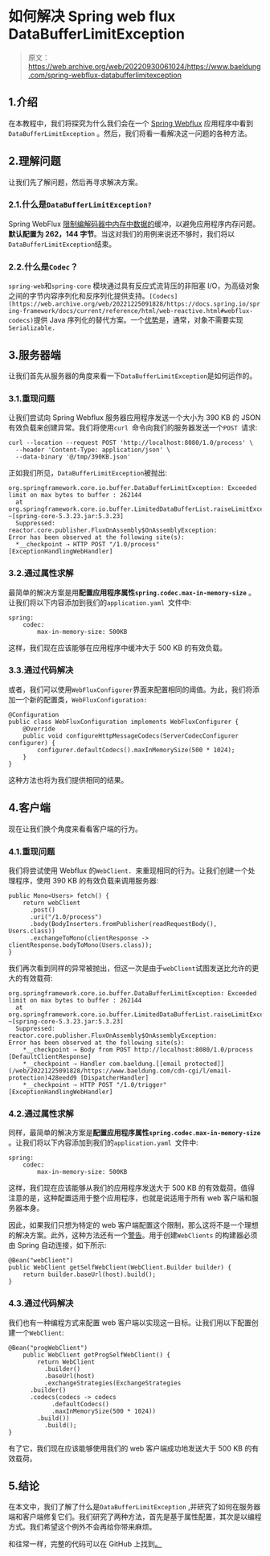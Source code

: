 # 如何解决 Spring web flux DataBufferLimitException

> 原文：<https://web.archive.org/web/20220930061024/https://www.baeldung.com/spring-webflux-databufferlimitexception>

## 1.介绍

在本教程中，我们将探究为什么我们会在一个 [Spring Webflux](/web/20221225091828/https://www.baeldung.com/spring-webflux) 应用程序中看到`DataBufferLimitException` 。然后，我们将看一看解决这一问题的各种方法。

## 2.理解问题

让我们先了解问题，然后再寻求解决方案。

### 2.1.什么是`DataBufferLimitException?`

Spring WebFlux [限制编解码器中内存中数据的](https://web.archive.org/web/20221225091828/https://docs.spring.io/spring-framework/docs/5.2.6.RELEASE/spring-framework-reference/web-reactive.html#webflux-codecs-limits)缓冲，以避免应用程序内存问题。**默认配置为 262，144 字节**。当这对我们的用例来说还不够时，我们将以`DataBufferLimitException`结束。

### 2.2.什么是`Codec`？

`spring-web`和`spring-core` 模块通过具有反应式流背压的非阻塞 I/O，为高级对象之间的字节内容序列化和反序列化提供支持。`[Codecs](https://web.archive.org/web/20221225091828/https://docs.spring.io/spring-framework/docs/current/reference/html/web-reactive.html#webflux-codecs)`提供 Java 序列化的替代方案。一个[优势](https://web.archive.org/web/20221225091828/https://docs.spring.io/spring-integration/reference/html/codec.html#codec)是，通常，对象不需要实现`Serializable.  `

## 3.服务器端

让我们首先从服务器的角度来看一下`DataBufferLimitException`是如何运作的。

### 3.1.重现问题

让我们尝试向 Spring Webflux 服务器应用程序发送一个大小为 390 KB 的 JSON 有效负载来创建异常。我们将使用`curl `命令向我们的服务器发送一个`POST `请求:

```
curl --location --request POST 'http://localhost:8080/1.0/process' \
  --header 'Content-Type: application/json' \
  --data-binary '@/tmp/390KB.json'
```

正如我们所见，`DataBufferLimitException`被抛出:

```
org.springframework.core.io.buffer.DataBufferLimitException: Exceeded limit on max bytes to buffer : 262144
  at org.springframework.core.io.buffer.LimitedDataBufferList.raiseLimitException(LimitedDataBufferList.java:99) ~[spring-core-5.3.23.jar:5.3.23]
  Suppressed: reactor.core.publisher.FluxOnAssembly$OnAssemblyException: 
Error has been observed at the following site(s):
  *__checkpoint ⇢ HTTP POST "/1.0/process" [ExceptionHandlingWebHandler]
```

### 3.2.通过属性求解

最简单的解决方案是用**配置应用程序属性`spring.codec.max-in-memory-size`** 。让我们将以下内容添加到我们的`application.yaml `文件中:

```
spring:
    codec:
        max-in-memory-size: 500KB
```

这样，我们现在应该能够在应用程序中缓冲大于 500 KB 的有效负载。

### 3.3.通过代码解决

或者，我们可以使用`WebFluxConfigurer`界面来配置相同的阈值。为此，我们将添加一个新的配置类，`WebFluxConfiguration:`

```
@Configuration
public class WebFluxConfiguration implements WebFluxConfigurer {
    @Override
    public void configureHttpMessageCodecs(ServerCodecConfigurer configurer) {
        configurer.defaultCodecs().maxInMemorySize(500 * 1024);
    }
}
```

这种方法也将为我们提供相同的结果。

## 4.客户端

现在让我们换个角度来看看客户端的行为。

### 4.1.重现问题

我们将尝试使用 Webflux 的`WebClient. `来重现相同的行为。让我们创建一个处理程序，使用 390 KB 的有效负载来调用服务器:

```
public Mono<Users> fetch() {
    return webClient
      .post()
      .uri("/1.0/process")
      .body(BodyInserters.fromPublisher(readRequestBody(), Users.class))
      .exchangeToMono(clientResponse -> clientResponse.bodyToMono(Users.class));
}
```

我们再次看到同样的异常被抛出，但这一次是由于`webClient`试图发送比允许的更大的有效载荷:

```
org.springframework.core.io.buffer.DataBufferLimitException: Exceeded limit on max bytes to buffer : 262144
  at org.springframework.core.io.buffer.LimitedDataBufferList.raiseLimitException(LimitedDataBufferList.java:99) ~[spring-core-5.3.23.jar:5.3.23]
  Suppressed: reactor.core.publisher.FluxOnAssembly$OnAssemblyException: 
Error has been observed at the following site(s):
    *__checkpoint ⇢ Body from POST http://localhost:8080/1.0/process [DefaultClientResponse]
    *__checkpoint ⇢ Handler com.baeldung.[[email protected]](/web/20221225091828/https://www.baeldung.com/cdn-cgi/l/email-protection)428eedd9 [DispatcherHandler]
    *__checkpoint ⇢ HTTP POST "/1.0/trigger" [ExceptionHandlingWebHandler]
```

### 4.2.通过属性求解

同样，最简单的解决方案是**配置应用程序属性`spring.codec.max-in-memory-size`** 。让我们将以下内容添加到我们的`application.yaml `文件中:

```
spring:
    codec:
        max-in-memory-size: 500KB
```

这样，我们现在应该能够从我们的应用程序发送大于 500 KB 的有效载荷。值得注意的是，这种配置适用于整个应用程序，也就是说适用于所有 web 客户端和服务器本身。

因此，如果我们只想为特定的 web 客户端配置这个限制，那么这将不是一个理想的解决方案。此外，这种方法还有一个[警告](https://web.archive.org/web/20221225091828/https://github.com/spring-projects/spring-boot/issues/27836)。用于创建`WebClients` 的构建器必须由 Spring 自动连接，如下所示:

```
@Bean("webClient")
public WebClient getSelfWebClient(WebClient.Builder builder) {
    return builder.baseUrl(host).build();
}
```

### 4.3.通过代码解决

我们也有一种编程方式来配置 web 客户端以实现这一目标。让我们用以下配置创建一个`WebClient`:

```
@Bean("progWebClient")
    public WebClient getProgSelfWebClient() {
        return WebClient
          .builder()
          .baseUrl(host)
          .exchangeStrategies(ExchangeStrategies
	  .builder()
	  .codecs(codecs -> codecs
            .defaultCodecs()
            .maxInMemorySize(500 * 1024))
	    .build())
          .build();
}
```

有了它，我们现在应该能够使用我们的 web 客户端成功地发送大于 500 KB 的有效载荷。

## 5.结论

在本文中，我们了解了什么是`DataBufferLimitException` ,并研究了如何在服务器端和客户端修复它们。我们研究了两种方法，首先是基于属性配置，其次是以编程方式。我们希望这个例外不会再给你带来麻烦。

和往常一样，完整的代码可以在 GitHub 上找到[。](https://web.archive.org/web/20221225091828/https://github.com/eugenp/tutorials/tree/master/spring-reactive-modules)